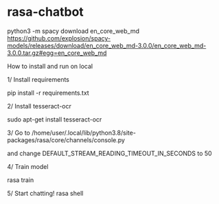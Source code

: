 # rasa-chatbot

python3 -m spacy download en_core_web_md
https://github.com/explosion/spacy-models/releases/download/en_core_web_md-3.0.0/en_core_web_md-3.0.0.tar.gz#egg=en_core_web_md

How to install and run on local

1/ Install requirements

pip install -r requirements.txt

2/ Install tesseract-ocr

sudo apt-get install tesseract-ocr

3/ Go to /home/user/.local/lib/python3.8/site-packages/rasa/core/channels/console.py

and change DEFAULT_STREAM_READING_TIMEOUT_IN_SECONDS to 50

4/ Train model

rasa train

5/ Start chatting!
rasa shell